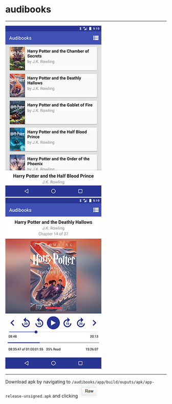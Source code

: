 # audibooks

------------
![](https://raw.githubusercontent.com/BestintheVerse/audibooks/master/Images/book_chooser.png) ![](https://raw.githubusercontent.com/BestintheVerse/audibooks/master/Images/play_book.png)

------------
Download apk by navigating to `/audibooks/app/build/ouputs/apk/app-release-unsigned.apk` and clicking ![](https://raw.githubusercontent.com/BestintheVerse/audibooks/master/Images/raw.png)
